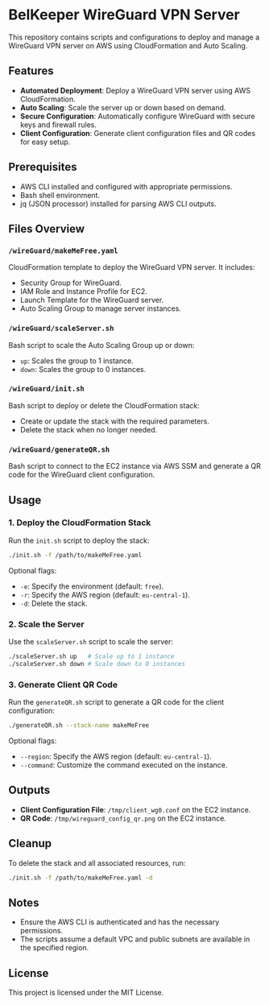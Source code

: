 # BelKeeper WireGuard VPN Server

This repository contains scripts and configurations to deploy and manage a WireGuard VPN server on AWS using CloudFormation and Auto Scaling.

## Features

- **Automated Deployment**: Deploy a WireGuard VPN server using AWS CloudFormation.
- **Auto Scaling**: Scale the server up or down based on demand.
- **Secure Configuration**: Automatically configure WireGuard with secure keys and firewall rules.
- **Client Configuration**: Generate client configuration files and QR codes for easy setup.

## Prerequisites

- AWS CLI installed and configured with appropriate permissions.
- Bash shell environment.
- jq (JSON processor) installed for parsing AWS CLI outputs.

## Files Overview

### `/wireGuard/makeMeFree.yaml`
CloudFormation template to deploy the WireGuard VPN server. It includes:
- Security Group for WireGuard.
- IAM Role and Instance Profile for EC2.
- Launch Template for the WireGuard server.
- Auto Scaling Group to manage server instances.

### `/wireGuard/scaleServer.sh`
Bash script to scale the Auto Scaling Group up or down:
- `up`: Scales the group to 1 instance.
- `down`: Scales the group to 0 instances.

### `/wireGuard/init.sh`
Bash script to deploy or delete the CloudFormation stack:
- Create or update the stack with the required parameters.
- Delete the stack when no longer needed.

### `/wireGuard/generateQR.sh`
Bash script to connect to the EC2 instance via AWS SSM and generate a QR code for the WireGuard client configuration.

## Usage

### 1. Deploy the CloudFormation Stack
Run the `init.sh` script to deploy the stack:
```bash
./init.sh -f /path/to/makeMeFree.yaml
```
Optional flags:
- `-e`: Specify the environment (default: `free`).
- `-r`: Specify the AWS region (default: `eu-central-1`).
- `-d`: Delete the stack.

### 2. Scale the Server
Use the `scaleServer.sh` script to scale the server:
```bash
./scaleServer.sh up   # Scale up to 1 instance
./scaleServer.sh down # Scale down to 0 instances
```

### 3. Generate Client QR Code
Run the `generateQR.sh` script to generate a QR code for the client configuration:
```bash
./generateQR.sh --stack-name makeMeFree
```
Optional flags:
- `--region`: Specify the AWS region (default: `eu-central-1`).
- `--command`: Customize the command executed on the instance.

## Outputs
- **Client Configuration File**: `/tmp/client_wg0.conf` on the EC2 instance.
- **QR Code**: `/tmp/wireguard_config_qr.png` on the EC2 instance.

## Cleanup
To delete the stack and all associated resources, run:
```bash
./init.sh -f /path/to/makeMeFree.yaml -d
```

## Notes
- Ensure the AWS CLI is authenticated and has the necessary permissions.
- The scripts assume a default VPC and public subnets are available in the specified region.

## License
This project is licensed under the MIT License.

